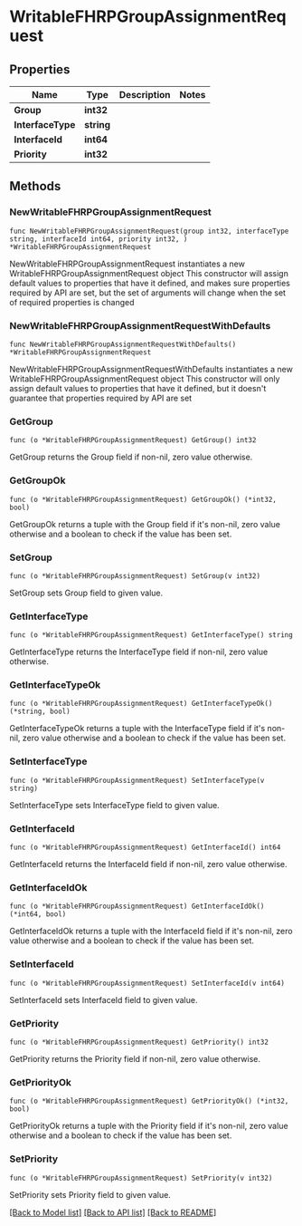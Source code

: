 # WritableFHRPGroupAssignmentRequest

## Properties

Name | Type | Description | Notes
------------ | ------------- | ------------- | -------------
**Group** | **int32** |  | 
**InterfaceType** | **string** |  | 
**InterfaceId** | **int64** |  | 
**Priority** | **int32** |  | 

## Methods

### NewWritableFHRPGroupAssignmentRequest

`func NewWritableFHRPGroupAssignmentRequest(group int32, interfaceType string, interfaceId int64, priority int32, ) *WritableFHRPGroupAssignmentRequest`

NewWritableFHRPGroupAssignmentRequest instantiates a new WritableFHRPGroupAssignmentRequest object
This constructor will assign default values to properties that have it defined,
and makes sure properties required by API are set, but the set of arguments
will change when the set of required properties is changed

### NewWritableFHRPGroupAssignmentRequestWithDefaults

`func NewWritableFHRPGroupAssignmentRequestWithDefaults() *WritableFHRPGroupAssignmentRequest`

NewWritableFHRPGroupAssignmentRequestWithDefaults instantiates a new WritableFHRPGroupAssignmentRequest object
This constructor will only assign default values to properties that have it defined,
but it doesn't guarantee that properties required by API are set

### GetGroup

`func (o *WritableFHRPGroupAssignmentRequest) GetGroup() int32`

GetGroup returns the Group field if non-nil, zero value otherwise.

### GetGroupOk

`func (o *WritableFHRPGroupAssignmentRequest) GetGroupOk() (*int32, bool)`

GetGroupOk returns a tuple with the Group field if it's non-nil, zero value otherwise
and a boolean to check if the value has been set.

### SetGroup

`func (o *WritableFHRPGroupAssignmentRequest) SetGroup(v int32)`

SetGroup sets Group field to given value.


### GetInterfaceType

`func (o *WritableFHRPGroupAssignmentRequest) GetInterfaceType() string`

GetInterfaceType returns the InterfaceType field if non-nil, zero value otherwise.

### GetInterfaceTypeOk

`func (o *WritableFHRPGroupAssignmentRequest) GetInterfaceTypeOk() (*string, bool)`

GetInterfaceTypeOk returns a tuple with the InterfaceType field if it's non-nil, zero value otherwise
and a boolean to check if the value has been set.

### SetInterfaceType

`func (o *WritableFHRPGroupAssignmentRequest) SetInterfaceType(v string)`

SetInterfaceType sets InterfaceType field to given value.


### GetInterfaceId

`func (o *WritableFHRPGroupAssignmentRequest) GetInterfaceId() int64`

GetInterfaceId returns the InterfaceId field if non-nil, zero value otherwise.

### GetInterfaceIdOk

`func (o *WritableFHRPGroupAssignmentRequest) GetInterfaceIdOk() (*int64, bool)`

GetInterfaceIdOk returns a tuple with the InterfaceId field if it's non-nil, zero value otherwise
and a boolean to check if the value has been set.

### SetInterfaceId

`func (o *WritableFHRPGroupAssignmentRequest) SetInterfaceId(v int64)`

SetInterfaceId sets InterfaceId field to given value.


### GetPriority

`func (o *WritableFHRPGroupAssignmentRequest) GetPriority() int32`

GetPriority returns the Priority field if non-nil, zero value otherwise.

### GetPriorityOk

`func (o *WritableFHRPGroupAssignmentRequest) GetPriorityOk() (*int32, bool)`

GetPriorityOk returns a tuple with the Priority field if it's non-nil, zero value otherwise
and a boolean to check if the value has been set.

### SetPriority

`func (o *WritableFHRPGroupAssignmentRequest) SetPriority(v int32)`

SetPriority sets Priority field to given value.



[[Back to Model list]](../README.md#documentation-for-models) [[Back to API list]](../README.md#documentation-for-api-endpoints) [[Back to README]](../README.md)


